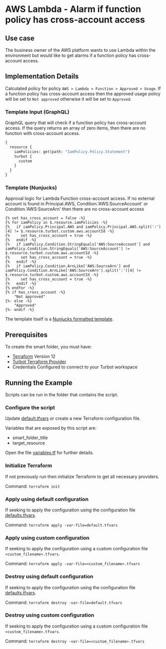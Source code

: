 # AWS Lambda - Alarm if function policy has cross-account access

## Use case

The business owner of the AWS platform wants to use Lambda within the environment but would like to get alarms if a
function policy has cross-account access.

## Implementation Details

Calculated policy for policy `AWS > Lambda > Function > Approved > Usage`.
If a function policy has cross-account access then the approved usage policy will be set to `Not approved` otherwise
it will be set to `Approved`.

### Template Input (GraphQL)

GraphQL query that will check if a function policy has cross-account access.
If the query returns an array of zero items, then there are no function with cross-account access.

```graphql
{
  resource {
    iamPolicies: get(path: "IamPolicy.Policy.Statement")
    turbot {
      custom
    }
  }
}
```

### Template (Nunjucks)

Approval logic for Lambda Function cross-account access.
If no external account is found in Principal.AWS, Condition.'AWS:SourceAccount' or Condition.'AWS:SourceArn'
then there are no cross-account access


```nunjucks
{% set has_cross_account = false -%}
{% for iamPolicy in $.resource.iamPolicies -%}
{%   if iamPolicy.Principal.AWS and iamPolicy.Principal.AWS.split(':')[4] != $.resource.turbot.custom.aws.accountId -%}
{%     set has_cross_account = true -%}
{%   endif -%}
{%   if iamPolicy.Condition.StringEquals['AWS:SourceAccount'] and iamPolicy.Condition.StringEquals['AWS:SourceAccount'] != $.resource.turbot.custom.aws.accountId -%}
{%     set has_cross_account = true -%}
{%   endif -%}
{%   if iamPolicy.Condition.ArnLike['AWS:SourceArn'] and iamPolicy.Condition.ArnLike['AWS:SourceArn'].split(':')[4] != $.resource.turbot.custom.aws.accountId -%}
{%     set has_cross_account = true -%}
{%   endif -%}
{% endfor -%}
{% if has_cross_account -%}
    "Not approved"
{%- else -%}
    "Approved"
{%- endif -%}
```

The template itself is a [Nunjucks formatted template](https://mozilla.github.io/nunjucks/templating.html).

## Prerequisites

To create the smart folder, you must have:

- [Terraform](https://www.terraform.io) Version 12
- [Turbot Terraform Provider](https://turbot.com/v5/docs/reference/terraform)
- Credentials Configured to connect to your Turbot workspace

## Running the Example

Scripts can be run in the folder that contains the script.

### Configure the script

Update [default.tfvars](default.tfvars) or create a new Terraform configuration file.

Variables that are exposed by this script are:

- smart_folder_title
- target_resource

Open the file [variables.tf](variables.tf) for further details.

### Initialize Terraform

If not previously run then initialize Terraform to get all necessary providers.

Command: `terraform init`

### Apply using default configuration

If seeking to apply the configuration using the configuration file [defaults.tfvars](defaults.tfvars).

Command: `terraform apply -var-file=default.tfvars`

### Apply using custom configuration

If seeking to apply the configuration using a custom configuration file `<custom_filename>.tfvars`.

Command: `terraform apply -var-file=<custom_filename>.tfvars`

### Destroy using default configuration

If seeking to apply the configuration using the configuration file [defaults.tfvars](defaults.tfvars).

Command: `terraform destroy -var-file=default.tfvars`

### Destroy using custom configuration

If seeking to apply the configuration using a custom configuration file `<custom_filename>.tfvars`.

Command: `terraform destroy -var-file=<custom_filename>.tfvars`
